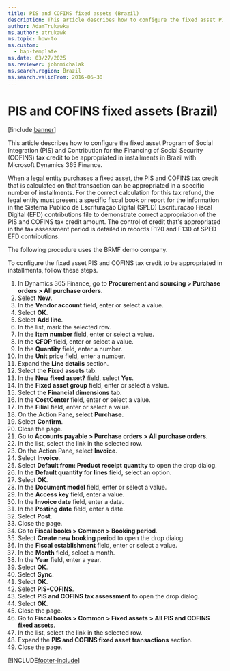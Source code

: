 ```yaml
---
title: PIS and COFINS fixed assets (Brazil)
description: This article describes how to configure the fixed asset PIS and COFINS tax credit to be appropriated in installments in Brazil with Microsoft Dynamics 365 Finance.
author: AdamTrukawka
ms.author: atrukawk
ms.topic: how-to
ms.custom: 
  - bap-template
ms.date: 03/27/2025
ms.reviewer: johnmichalak
ms.search.region: Brazil
ms.search.validFrom: 2016-06-30
---
```


# PIS and COFINS fixed assets (Brazil)

[!include [banner](../../includes/banner.md)]

This article describes how to configure the fixed asset Program of Social Integration (PIS) and Contribution for the Financing of Social Security (COFINS) tax credit to be appropriated in installments in Brazil with Microsoft Dynamics 365 Finance.

When a legal entity purchases a fixed asset, the PIS and COFINS tax credit that is calculated on that transaction can be appropriated in a specific number of installments. For the correct calculation for this tax refund, the legal entity must present a specific fiscal book or report for the information in the Sistema Publico de Escrituração Digital (SPED) Escrituracao Fiscal Digital (EFD) contributions file to demonstrate correct appropriation of the PIS and COFINS tax credit amount. The control of credit that's appropriated in the tax assessment period is detailed in records F120 and F130 of SPED EFD contributions. 

The following procedure uses the BRMF demo company.

To configure the fixed asset PIS and COFINS tax credit to be appropriated in installments, follow these steps.

1. In Dynamics 365 Finance, go to **Procurement and sourcing \> Purchase orders \> All purchase orders**.
1. Select **New**.
1. In the **Vendor account** field, enter or select a value.
1. Select **OK**.
1. Select **Add line**.
1. In the list, mark the selected row.
1. In the **Item number** field, enter or select a value.
1. In the **CFOP** field, enter or select a value.
1. In the **Quantity** field, enter a number.
1. In the **Unit** price field, enter a number.
1. Expand the **Line details** section.
1. Select the **Fixed assets** tab.
1. In the **New fixed asset?** field, select **Yes**.
1. In the **Fixed asset group** field, enter or select a value.
1. Select the **Financial dimensions** tab.
1. In the **CostCenter** field, enter or select a value.
1. In the **Filial** field, enter or select a value.
1. On the Action Pane, select **Purchase**.
1. Select **Confirm**.
1. Close the page.
1. Go to **Accounts payable \> Purchase orders \> All purchase orders**.
1. In the list, select the link in the selected row.
1. On the Action Pane, select **Invoice**.
1. Select **Invoice**.
1. Select **Default from: Product receipt quantity** to open the drop dialog.
1. In the **Default quantity for lines** field, select an option.
1. Select **OK**.
1. In the **Document model** field, enter or select a value.
1. In the **Access key** field, enter a value.
1. In the **Invoice date** field, enter a date.
1. In the **Posting date** field, enter a date.
1. Select **Post**.
1. Close the page.
1. Go to **Fiscal books \> Common \> Booking period**.
1. Select **Create new booking period** to open the drop dialog.
1. In the **Fiscal establishment** field, enter or select a value.
1. In the **Month** field, select a month.
1. In the **Year** field, enter a year.
1. Select **OK**.
1. Select **Sync**.
1. Select **OK**.
1. Select **PIS-COFINS**.
1. Select **PIS and COFINS tax assessment** to open the drop dialog.
1. Select **OK**.
1. Close the page.
1. Go to **Fiscal books \> Common \> Fixed assets \> All PIS and COFINS fixed assets**.
1. In the list, select the link in the selected row.
1. Expand the **PIS and COFINS fixed asset transactions** section.
1. Close the page.



[!INCLUDE[footer-include](../../../includes/footer-banner.md)]
